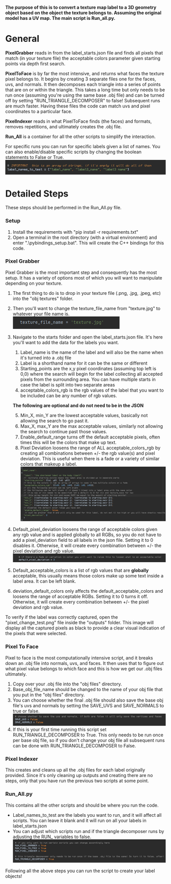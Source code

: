 **The purpose of this is to convert a texture map label to a 3D geometry object based on
the object the texture belongs to. Assuming the original model has a UV map.
The main script is Run_all.py.**


# General

**PixelGrabber** reads in from the label_starts.json file and finds all pixels that match
(in your texture file) the acceptable colors parameter given starting points via depth first search.

**PixelToFace** is by far the most intensive, and returns what faces the texture pixel belongs to.
It begins by creating 3 separate files one for the faces, uvs, and normals. It then decomposes
each triangle into a series of points that are on or within the triangle.
This takes a long time but only needs to be run once (assuming you're using the same base .obj file)
and can be turned off by setting "RUN_TRIANGLE_DECOMPOSER" to false! Subsequent runs are much
faster. Having these files the code can match uvs and pixel coordinates to a particular face.

**PixelIndexer** reads in what PixelToFace finds (the faces) and formats, removes repetitions, 
and ultimately creates the .obj file.

**Run_All** is a container for all the other scripts to simplify the interaction.

For specific runs you can run for specific labels given a list of names.
You can also enable/disable specific scripts by changing the boolean statements to False or True.
![img.png](/misc/label_list_example.png)


# Detailed Steps

These steps should be performed in the Run_All.py file.

### Setup
1. Install the requirements with "pip install -r requirements.txt"
2. Open a terminal in the root directory (with a virtual environment) and enter ".\pybindings_setup.bat". This will create the C++ bindings for this code.


### Pixel Grabber

Pixel Grabber is the most important step and consequently has the most setup. It has a variety of 
options most of which you will want to manipulate depending on your texture.
1. The first thing to do is to drop in your texture file (.png, .jpg, .jpeg, etc)
into the "obj textures" folder. 
2. Then you'll want to change the texture_file_name from "texture.jpg"
to whatever your file name is.
![img.png](/misc/texture_file_path.png)
3. Navigate to the starts folder and open the label_starts.json file. It's here you'll want to
add the data for the labels you want.
   1. Label_name is the name of the label and will also be the name when it's turned into a .obj file
   2. Label is a shorthand name for it can be the same or different
   3. Starting_points  are the x,y pixel coordinates (assuming top left is 0,0) where the search will begin for the 
   label collecting all accepted pixels from the surrounding area.
   You can have multiple starts in case the label is split into two separate areas
   4. acceptable_colors_rgb is the rgb values of the label that you want to be included can be any number of rgb values.
   
   **The following are optional and do not need to be in the JSON**

   5. Min_X, min_Y are the lowest acceptable values, basically not allowing the search to go past
   it.
   6. Max_X, max_Y are the max acceptable values, similarly not allowing the search to continue past those values.
   7. Enable_default_range turns off the default acceptable pixels, often times this will be the colors 
   that make up text.
   8. Pixel Deviation loosens the range of ALL acceptable_colors_rgb by creating all combinations
   between +/- the rgb value(s) and pixel deviation. This is useful when there is a fade or
   a variety of similar colors that makeup a label.
 ![img.png](/misc/json_format.png)
   
4. Default_pixel_deviation loosens the range of acceptable colors given any rgb value
and is applied globally to all RGBs, so you do not have to add a pixel_deviation field
to all labels in the json file. Setting it to 0 disables it. Otherwise, it will create
every combination between +/- the pixel deviation and rgb value.
![img.png](/misc/default_pixel_deviation.png)
5. Default_acceptable_colors is a list of rgb values that are **globally** acceptable,
this usually means those colors make up some text inside a label area. It can be left blank.
6. deviation_default_colors only affects the default_acceptable_colors and loosens the range 
of acceptable RGBs. Setting it to 0 turns it off. Otherwise, it will create
every combination between +/- the pixel deviation and rgb value.

To verify if the label was correctly captured, open the "pixel_change_test.png" file inside the "outputs" folder.
This image will display all the captured pixels as black to provide a clear visual indication of the pixels that were selected.

### Pixel To Face
Pixel to face is the most computationally intensive script, and it breaks down an .obj file
into normals, uvs, and faces. It then uses that to figure out what pixel value belongs to which face
and this is how we get our .obj files ultimately.
1. Copy over your .obj file into the "obj files" directory.
2. Base_obj_file_name should be changed to the name of your obj file that you put in the "obj files" directory.
3. You can choose whether the final .obj file should also save the base obj file's uvs and normals by 
setting the SAVE_UVS and SAVE_NORMALS to true or false.
![img.png](/misc/save_normals.png)
4. If this is your first time running this script set RUN_TRIANGLE_DECOMPOSER to True. This only needs
to be run once per base obj file, so if you don't change your obj file all subsequent runs can be done 
with RUN_TRIANGLE_DECOMPOSER to False.


### Pixel Indexer
This creates and cleans up all the .obj files for each label originally provided.
Since it's only cleaning up outputs and creating there are no steps, only that you have run the previous
two scripts at some point.


### Run_All.py
This contains all the other scripts and should be where you run the code.

- Label_names_to_test are the labels you want to run, and it will affect all scripts. 
You can leave it blank and it will run on all your labels in label_starts.json
- You can adjust which scripts run and if the triangle decomposer runs by adjusting the RUN_ variables to false.
![img_1.png](/misc/script%20booleans.png)

Following all the above steps you can run the script to create your label objects!